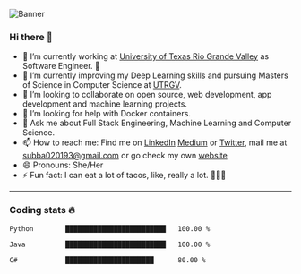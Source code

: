 

![Banner](subba_github.gif)

### Hi there 👋

- 🔭 I’m currently working at [University of Texas Rio Grande Valley](https://www.utrgv.edu/en-us/) as Software Engineer. 🥑
- 🌱 I’m currently improving my Deep Learning skills and pursuing Masters of Science in Computer Science at [UTRGV](https://www.utrgv.edu/en-us/).
- 👯 I’m looking to collaborate on open source, web development, app development and machine learning projects.
- 🤔 I’m looking for help with Docker containers.
- 💬 Ask me about Full Stack Engineering, Machine Learning and Computer Science.
- 📫 How to reach me: Find me on [LinkedIn](https://www.linkedin.com/in/subbalakshmim/) [Medium](http://subba-lakshmi.medium.com) or [Twitter](https://twitter.com/subbalakshmi___), mail me at [subba020193@gmail.com](mailto:subba020193@gmail.com) or go check my own [website](https://www.linkedin.com/in/subbalakshmim/)
- 😄 Pronouns: She/Her
- ⚡ Fun fact: I can eat a lot of tacos, like, really a lot. 🌮🌮🌮

---

### Coding stats 🔥

<!--START_SECTION:waka-->
```text
Python        █████████████████████████   100.00 % 

Java          █████████████████████████   100.00 % 

C#            ██████████████████████      80.00 % 
```
<!--END_SECTION:waka-->
